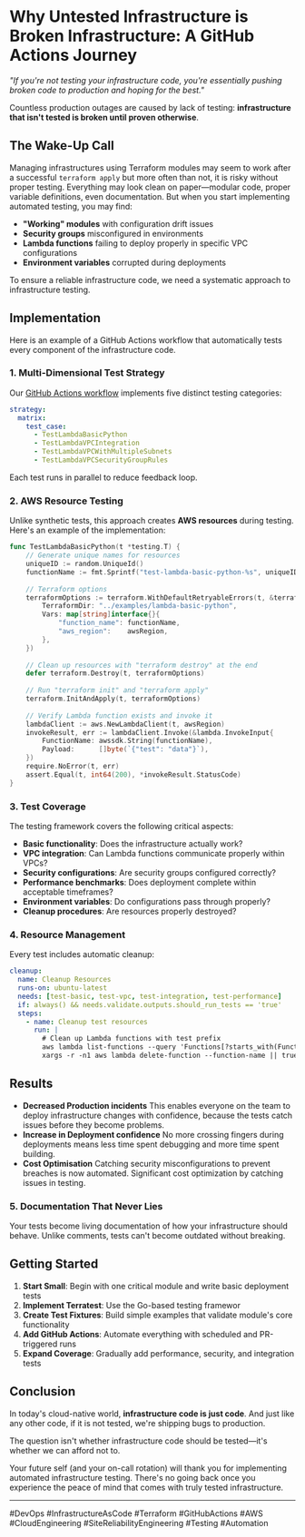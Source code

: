 # Why Untested Infrastructure is Broken Infrastructure: A GitHub Actions Journey

*"If you're not testing your infrastructure code, you're essentially pushing broken code to production and hoping for the best."*

Countless production outages are caused by lack of testing: **infrastructure that isn't tested is broken until proven otherwise**.

## The Wake-Up Call

Managing infrastructures using Terraform modules may seem to work after a successful `terraform apply` but more often than not, it is risky without proper testing. Everything may look clean on paper—modular code, proper variable definitions, even documentation. But when you start implementing automated testing, you may find:

- **"Working" modules** with configuration drift issues
- **Security groups** misconfigured in environments
- **Lambda functions** failing to deploy properly in specific VPC configurations
- **Environment variables** corrupted during deployments

To ensure a reliable infrastructure code, we need a systematic approach to infrastructure testing.

## Implementation

Here is an example of a GitHub Actions workflow that automatically tests every component of the infrastructure code.

### 1. Multi-Dimensional Test Strategy

Our [GitHub Actions workflow](/.github/workflows/terratest.yml) implements five distinct testing categories:

```yaml
strategy:
  matrix:
    test_case:
      - TestLambdaBasicPython
      - TestLambdaVPCIntegration
      - TestLambdaVPCWithMultipleSubnets
      - TestLambdaVPCSecurityGroupRules
```

Each test runs in parallel to reduce feedback loop.

### 2. AWS Resource Testing

Unlike synthetic tests, this approach creates **AWS resources** during testing. Here's an example of the implementation:

```go
func TestLambdaBasicPython(t *testing.T) {
    // Generate unique names for resources
    uniqueID := random.UniqueId()
    functionName := fmt.Sprintf("test-lambda-basic-python-%s", uniqueID)
    
    // Terraform options
    terraformOptions := terraform.WithDefaultRetryableErrors(t, &terraform.Options{
        TerraformDir: "../examples/lambda-basic-python",
        Vars: map[string]interface{}{
            "function_name": functionName,
            "aws_region":    awsRegion,
        },
    })
    
    // Clean up resources with "terraform destroy" at the end
    defer terraform.Destroy(t, terraformOptions)
    
    // Run "terraform init" and "terraform apply"
    terraform.InitAndApply(t, terraformOptions)
    
    // Verify Lambda function exists and invoke it
    lambdaClient := aws.NewLambdaClient(t, awsRegion)
    invokeResult, err := lambdaClient.Invoke(&lambda.InvokeInput{
        FunctionName: awssdk.String(functionName),
        Payload:      []byte(`{"test": "data"}`),
    })
    require.NoError(t, err)
    assert.Equal(t, int64(200), *invokeResult.StatusCode)
}
```

### 3. Test Coverage

The testing framework covers the following critical aspects:

- **Basic functionality**: Does the infrastructure actually work?
- **VPC integration**: Can Lambda functions communicate properly within VPCs?
- **Security configurations**: Are security groups configured correctly?
- **Performance benchmarks**: Does deployment complete within acceptable timeframes?
- **Environment variables**: Do configurations pass through properly?
- **Cleanup procedures**: Are resources properly destroyed?

### 4. Resource Management

Every test includes automatic cleanup:

```yaml
cleanup:
  name: Cleanup Resources
  runs-on: ubuntu-latest
  needs: [test-basic, test-vpc, test-integration, test-performance]
  if: always() && needs.validate.outputs.should_run_tests == 'true'
  steps:
    - name: Cleanup test resources
      run: |
        # Clean up Lambda functions with test prefix
        aws lambda list-functions --query 'Functions[?starts_with(FunctionName, `test-lambda`)].FunctionName' --output text | \
        xargs -r -n1 aws lambda delete-function --function-name || true
```

## Results

- **Decreased Production incidents**
This enables everyone on the team to deploy infrastructure changes with confidence, because the tests catch issues before they become problems. 
- **Increase in Deployment confidence**
No more crossing fingers during deployments means less time spent debugging and more time spent building.
- **Cost Optimisation**
Catching security misconfigurations to prevent breaches is now automated.
Significant cost optimization by catching issues in testing.

### 5. **Documentation That Never Lies**
Your tests become living documentation of how your infrastructure should behave. Unlike comments, tests can't become outdated without breaking.

## Getting Started

1. **Start Small**: Begin with one critical module and write basic deployment tests
2. **Implement Terratest**: Use the Go-based testing framewor
3. **Create Test Fixtures**: Build simple examples that validate module's core functionality
4. **Add GitHub Actions**: Automate everything with scheduled and PR-triggered runs
5. **Expand Coverage**: Gradually add performance, security, and integration tests

## Conclusion

In today's cloud-native world, **infrastructure code is just code**. And just like any other code, if it is not tested, we're shipping bugs to production.

The question isn't whether infrastructure code should be tested—it's whether we can afford not to.

Your future self (and your on-call rotation) will thank you for implementing automated infrastructure testing. There's no going back once you experience the peace of mind that comes with truly tested infrastructure.

---

#DevOps #InfrastructureAsCode #Terraform #GitHubActions #AWS #CloudEngineering #SiteReliabilityEngineering #Testing #Automation
